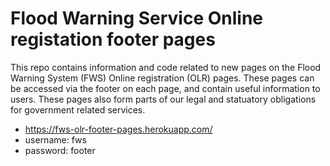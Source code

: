 # Flood Warning Service Online registation footer pages

This repo contains information and code related to new pages on the Flood Warning System (FWS) Online registration (OLR) pages. These pages can be accessed via the footer on each page, and contain useful information to users. These pages also form parts of our legal and statuatory obligations for government related services.

* https://fws-olr-footer-pages.herokuapp.com/
* username: fws
* password: footer
